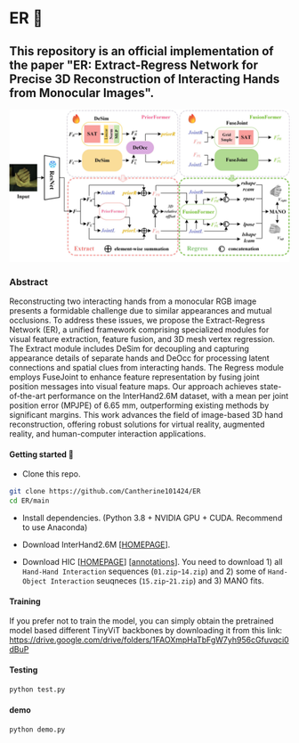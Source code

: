 # ER 🚩
## This repository is an official implementation of the paper  "ER: Extract-Regress Network for Precise 3D Reconstruction of Interacting Hands from Monocular Images".
![](three.jpg)
### Abstract
Reconstructing two interacting hands from a monocular RGB image presents a formidable challenge due to similar appearances and mutual occlusions. To address these issues, we propose the Extract-Regress Network (ER), 
a unified framework comprising specialized modules for visual feature extraction, feature fusion, and 3D mesh vertex regression. 
The Extract module includes DeSim for decoupling and capturing appearance details of separate hands and DeOcc for processing latent connections and spatial clues from interacting hands. 
The Regress module employs FuseJoint to enhance feature representation by fusing joint position messages into visual feature maps. 
Our approach achieves state-of-the-art performance on the InterHand2.6M dataset, with a mean per joint position error (MPJPE) of 6.65 mm, 
outperforming existing methods by significant margins. This work advances the field of image-based 3D hand reconstruction, 
offering robust solutions for virtual reality, augmented reality, and human-computer interaction applications.

#### Getting started 🥰 

- Clone this repo.
```bash
git clone https://github.com/Cantherine101424/ER
cd ER/main
```

- Install dependencies. (Python 3.8 + NVIDIA GPU + CUDA. Recommend to use Anaconda)

- Download InterHand2.6M [[HOMEPAGE](https://mks0601.github.io/InterHand2.6M/)]. 

- Download HIC [[HOMEPAGE](https://files.is.tue.mpg.de/dtzionas/Hand-Object-Capture/)] [[annotations](https://drive.google.com/file/d/1oqquzJ7DY728M8zQoCYvvuZEBh8L8zkQ/view?usp=share_link)]. You need to download 1) all `Hand-Hand Interaction` sequences (`01.zip`-`14.zip`) and 2) some of `Hand-Object Interaction` seuqneces (`15.zip`-`21.zip`) and 3) MANO fits.
#### Training
If you prefer not to train the model, you can simply obtain the pretrained model based different TinyViT backbones by downloading it from this link:
https://drive.google.com/drive/folders/1FAOXmpHaTbFgW7yh956cGfuvqci0dBuP

#### Testing
```bash
python test.py
```

#### demo
```bash
python demo.py 
```
